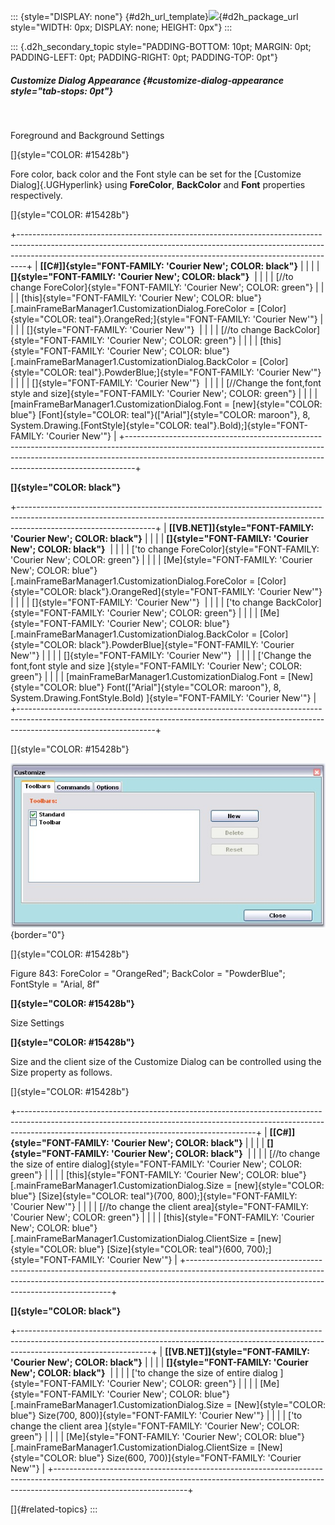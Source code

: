 ::: {style="DISPLAY: none"}
[](ms-xhelp:///?Id=d2h_url_template){#d2h_url_template}![](!package_url!){#d2h_package_url style="WIDTH: 0px; DISPLAY: none; HEIGHT: 0px"}
:::

::: {.d2h_secondary_topic style="PADDING-BOTTOM: 10pt; MARGIN: 0pt; PADDING-LEFT: 0pt; PADDING-RIGHT: 0pt; PADDING-TOP: 0pt"}
##### Customize Dialog Appearance {#customize-dialog-appearance style="tab-stops: 0pt"}

 

Foreground and Background Settings

[]{style="COLOR: #15428b"} 

Fore color, back color and the Font style can be set for the [Customize Dialog]{.UGHyperlink} using **ForeColor**, **BackColor** and **Font** properties respectively.

[]{style="COLOR: #15428b"} 

+--------------------------------------------------------------------------------------------------------------------------------------------------------------------------------------------------------------------------------------------+
| **[\[C#\]]{style="FONT-FAMILY: 'Courier New'; COLOR: black"}**                                                                                                                                                                             |
|                                                                                                                                                                                                                                            |
| **[]{style="FONT-FAMILY: 'Courier New'; COLOR: black"}**                                                                                                                                                                                   |
|                                                                                                                                                                                                                                            |
| [//to change ForeColor]{style="FONT-FAMILY: 'Courier New'; COLOR: green"}                                                                                                                                                                  |
|                                                                                                                                                                                                                                            |
| [this]{style="FONT-FAMILY: 'Courier New'; COLOR: blue"}[.mainFrameBarManager1.CustomizationDialog.ForeColor = [Color]{style="COLOR: teal"}.OrangeRed;]{style="FONT-FAMILY: 'Courier New'"}                                                 |
|                                                                                                                                                                                                                                            |
| []{style="FONT-FAMILY: 'Courier New'"}                                                                                                                                                                                                     |
|                                                                                                                                                                                                                                            |
| [//to change BackColor]{style="FONT-FAMILY: 'Courier New'; COLOR: green"}                                                                                                                                                                  |
|                                                                                                                                                                                                                                            |
| [this]{style="FONT-FAMILY: 'Courier New'; COLOR: blue"}[.mainFrameBarManager1.CustomizationDialog.BackColor = [Color]{style="COLOR: teal"}.PowderBlue;]{style="FONT-FAMILY: 'Courier New'"}                                                |
|                                                                                                                                                                                                                                            |
| []{style="FONT-FAMILY: 'Courier New'"}                                                                                                                                                                                                     |
|                                                                                                                                                                                                                                            |
| [//Change the font,font style and size]{style="FONT-FAMILY: 'Courier New'; COLOR: green"}                                                                                                                                                  |
|                                                                                                                                                                                                                                            |
| [mainFrameBarManager1.CustomizationDialog.Font = [new]{style="COLOR: blue"} [Font]{style="COLOR: teal"}([\"Arial\"]{style="COLOR: maroon"}, 8, System.Drawing.[FontStyle]{style="COLOR: teal"}.Bold);]{style="FONT-FAMILY: 'Courier New'"} |
+--------------------------------------------------------------------------------------------------------------------------------------------------------------------------------------------------------------------------------------------+

**[]{style="COLOR: black"}** 

+----------------------------------------------------------------------------------------------------------------------------------------------------------------------------------------------+
| **[\[VB.NET\]]{style="FONT-FAMILY: 'Courier New'; COLOR: black"}**                                                                                                                           |
|                                                                                                                                                                                              |
| **[]{style="FONT-FAMILY: 'Courier New'; COLOR: black"}**                                                                                                                                     |
|                                                                                                                                                                                              |
| [\'to change ForeColor]{style="FONT-FAMILY: 'Courier New'; COLOR: green"}                                                                                                                    |
|                                                                                                                                                                                              |
| [Me]{style="FONT-FAMILY: 'Courier New'; COLOR: blue"}[.mainFrameBarManager1.CustomizationDialog.ForeColor = [Color]{style="COLOR: black"}.OrangeRed]{style="FONT-FAMILY: 'Courier New'"}     |
|                                                                                                                                                                                              |
| []{style="FONT-FAMILY: 'Courier New'"}                                                                                                                                                       |
|                                                                                                                                                                                              |
| [\'to change BackColor]{style="FONT-FAMILY: 'Courier New'; COLOR: green"}                                                                                                                    |
|                                                                                                                                                                                              |
| [Me]{style="FONT-FAMILY: 'Courier New'; COLOR: blue"}[.mainFrameBarManager1.CustomizationDialog.BackColor = [Color]{style="COLOR: black"}.PowderBlue]{style="FONT-FAMILY: 'Courier New'"}    |
|                                                                                                                                                                                              |
| []{style="FONT-FAMILY: 'Courier New'"}                                                                                                                                                       |
|                                                                                                                                                                                              |
| [\'Change the font,font style and size ]{style="FONT-FAMILY: 'Courier New'; COLOR: green"}                                                                                                   |
|                                                                                                                                                                                              |
| [mainFrameBarManager1.CustomizationDialog.Font = [New]{style="COLOR: blue"} Font([\"Arial\"]{style="COLOR: maroon"}, 8, System.Drawing.FontStyle.Bold) ]{style="FONT-FAMILY: 'Courier New'"} |
+----------------------------------------------------------------------------------------------------------------------------------------------------------------------------------------------+

[]{style="COLOR: #15428b"} 

![](ImagesExt/image76_829.jpg){border="0"}

[]{style="COLOR: #15428b"} 

Figure 843: ForeColor = \"OrangeRed\"; BackColor = \"PowderBlue\"; FontStyle = \"Arial, 8f\"

**[]{style="COLOR: #15428b"}** 

Size Settings

**[]{style="COLOR: #15428b"}** 

Size and the client size of the Customize Dialog can be controlled using the Size property as follows.

[]{style="COLOR: #15428b"} 

+-----------------------------------------------------------------------------------------------------------------------------------------------------------------------------------------------------------------------+
| **[\[C#\]]{style="FONT-FAMILY: 'Courier New'; COLOR: black"}**                                                                                                                                                        |
|                                                                                                                                                                                                                       |
| **[]{style="FONT-FAMILY: 'Courier New'; COLOR: black"}**                                                                                                                                                              |
|                                                                                                                                                                                                                       |
| [//to change the size of entire dialog]{style="FONT-FAMILY: 'Courier New'; COLOR: green"}                                                                                                                             |
|                                                                                                                                                                                                                       |
| [this]{style="FONT-FAMILY: 'Courier New'; COLOR: blue"}[.mainFrameBarManager1.CustomizationDialog.Size = [new]{style="COLOR: blue"} [Size]{style="COLOR: teal"}(700, 800);]{style="FONT-FAMILY: 'Courier New'"}       |
|                                                                                                                                                                                                                       |
| [//to change the client area]{style="FONT-FAMILY: 'Courier New'; COLOR: green"}                                                                                                                                       |
|                                                                                                                                                                                                                       |
| [this]{style="FONT-FAMILY: 'Courier New'; COLOR: blue"}[.mainFrameBarManager1.CustomizationDialog.ClientSize = [new]{style="COLOR: blue"} [Size]{style="COLOR: teal"}(600, 700);]{style="FONT-FAMILY: 'Courier New'"} |
+-----------------------------------------------------------------------------------------------------------------------------------------------------------------------------------------------------------------------+

**[]{style="COLOR: black"}** 

+---------------------------------------------------------------------------------------------------------------------------------------------------------------------------------------------+
| **[\[VB.NET\]]{style="FONT-FAMILY: 'Courier New'; COLOR: black"}**                                                                                                                          |
|                                                                                                                                                                                             |
| **[]{style="FONT-FAMILY: 'Courier New'; COLOR: black"}**                                                                                                                                    |
|                                                                                                                                                                                             |
| [\'to change the size of entire dialog ]{style="FONT-FAMILY: 'Courier New'; COLOR: green"}                                                                                                  |
|                                                                                                                                                                                             |
| [Me]{style="FONT-FAMILY: 'Courier New'; COLOR: blue"}[.mainFrameBarManager1.CustomizationDialog.Size = [New]{style="COLOR: blue"} Size(700, 800)]{style="FONT-FAMILY: 'Courier New'"}       |
|                                                                                                                                                                                             |
| [\'to change the client area ]{style="FONT-FAMILY: 'Courier New'; COLOR: green"}                                                                                                            |
|                                                                                                                                                                                             |
| [Me]{style="FONT-FAMILY: 'Courier New'; COLOR: blue"}[.mainFrameBarManager1.CustomizationDialog.ClientSize = [New]{style="COLOR: blue"} Size(600, 700)]{style="FONT-FAMILY: 'Courier New'"} |
+---------------------------------------------------------------------------------------------------------------------------------------------------------------------------------------------+

[]{#related-topics}
:::
